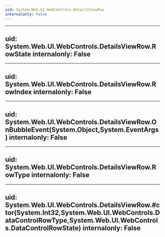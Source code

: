 ```yaml
---
uid: System.Web.UI.WebControls.DetailsViewRow
internalonly: False
---
```


---
uid: System.Web.UI.WebControls.DetailsViewRow.RowState
internalonly: False
---

---
uid: System.Web.UI.WebControls.DetailsViewRow.RowIndex
internalonly: False
---

---
uid: System.Web.UI.WebControls.DetailsViewRow.OnBubbleEvent(System.Object,System.EventArgs)
internalonly: False
---

---
uid: System.Web.UI.WebControls.DetailsViewRow.RowType
internalonly: False
---

---
uid: System.Web.UI.WebControls.DetailsViewRow.#ctor(System.Int32,System.Web.UI.WebControls.DataControlRowType,System.Web.UI.WebControls.DataControlRowState)
internalonly: False
---
